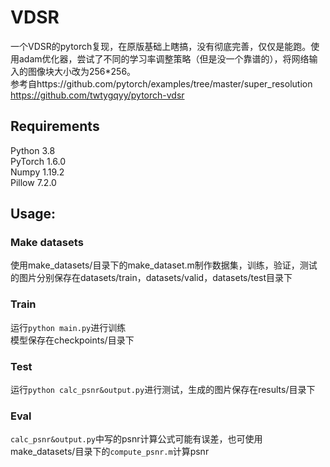 # VDSR
一个VDSR的pytorch复现，在原版基础上瞎搞，没有彻底完善，仅仅是能跑。使用adam优化器，尝试了不同的学习率调整策略（但是没一个靠谱的），将网络输入的图像块大小改为256*256。 <br/>
参考自https://github.com/pytorch/examples/tree/master/super_resolution	<br/>
https://github.com/twtygqyy/pytorch-vdsr
## Requirements
Python 3.8<br/>
PyTorch 1.6.0<br/>
Numpy 1.19.2<br/>
Pillow 7.2.0<br/>
## Usage:
### Make datasets
使用make_datasets/目录下的make_dataset.m制作数据集，训练，验证，测试的图片分别保存在datasets/train，datasets/valid，datasets/test目录下	<br/>
### Train
运行`python main.py`进行训练	<br/>
模型保存在checkpoints/目录下	<br/>
### Test
运行`python calc_psnr&output.py`进行测试，生成的图片保存在results/目录下	<br/>
### Eval
`calc_psnr&output.py`中写的psnr计算公式可能有误差，也可使用make_datasets/目录下的`compute_psnr.m`计算psnr	<br/>
